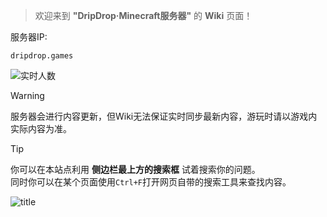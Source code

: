 > 欢迎来到 **"DripDrop·Minecraft服务器"** 的 **Wiki** 页面！

服务器IP: 

    dripdrop.games

![实时人数](https://api.loohpjames.com/serverbanner.png?ip=dripdrop.games)

>[!warning]
> 服务器会进行内容更新，但Wiki无法保证实时同步最新内容，游玩时请以游戏内实际内容为准。 

>[!tip]
> 你可以在本站点利用 **侧边栏最上方的搜索框** 试着搜索你的问题。  
> 同时你可以在某个页面使用`Ctrl+F`打开网页自带的搜索工具来查找内容。

![title](pics/title.gif)


